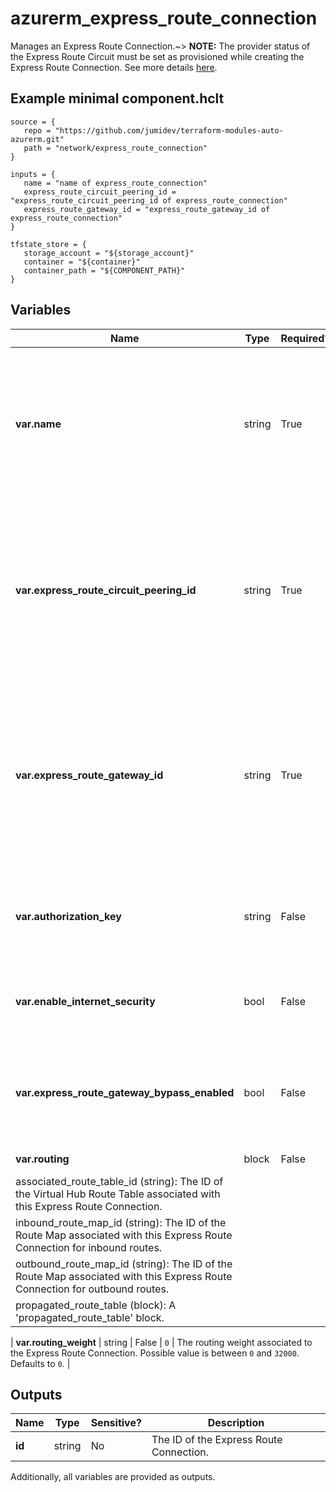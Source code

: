 # azurerm_express_route_connection

Manages an Express Route Connection.~> **NOTE:** The provider status of the Express Route Circuit must be set as provisioned while creating the Express Route Connection. See more details [here](https://docs.microsoft.com/azure/expressroute/expressroute-howto-circuit-portal-resource-manager#send-the-service-key-to-your-connectivity-provider-for-provisioning).

## Example minimal component.hclt

```hcl
source = {
   repo = "https://github.com/jumidev/terraform-modules-auto-azurerm.git" 
   path = "network/express_route_connection" 
}

inputs = {
   name = "name of express_route_connection" 
   express_route_circuit_peering_id = "express_route_circuit_peering_id of express_route_connection" 
   express_route_gateway_id = "express_route_gateway_id of express_route_connection" 
}

tfstate_store = {
   storage_account = "${storage_account}" 
   container = "${container}" 
   container_path = "${COMPONENT_PATH}" 
}

```

## Variables

| Name | Type | Required? |  Default  |  Description |
| ---- | ---- | --------- |  ----------- | ----------- |
| **var.name** | string | True | -  |  The name which should be used for this Express Route Connection. Changing this forces a new resource to be created. | 
| **var.express_route_circuit_peering_id** | string | True | -  |  The ID of the Express Route Circuit Peering that this Express Route Connection connects with. Changing this forces a new resource to be created. | 
| **var.express_route_gateway_id** | string | True | -  |  The ID of the Express Route Gateway that this Express Route Connection connects with. Changing this forces a new resource to be created. | 
| **var.authorization_key** | string | False | -  |  The authorization key to establish the Express Route Connection. | 
| **var.enable_internet_security** | bool | False | -  |  Is Internet security enabled for this Express Route Connection? | 
| **var.express_route_gateway_bypass_enabled** | bool | False | `False`  |  Specified whether Fast Path is enabled for Virtual Wan Firewall Hub. Defaults to `false`. | 
| **var.routing** | block | False | -  |  A `routing` block. | | `routing` block structure: || 
|   associated_route_table_id (string): The ID of the Virtual Hub Route Table associated with this Express Route Connection. ||
|   inbound_route_map_id (string): The ID of the Route Map associated with this Express Route Connection for inbound routes. ||
|   outbound_route_map_id (string): The ID of the Route Map associated with this Express Route Connection for outbound routes. ||
|   propagated_route_table (block): A 'propagated_route_table' block. ||

| **var.routing_weight** | string | False | `0`  |  The routing weight associated to the Express Route Connection. Possible value is between `0` and `32000`. Defaults to `0`. | 



## Outputs

| Name | Type | Sensitive? | Description |
| ---- | ---- | --------- | --------- |
| **id** | string | No  | The ID of the Express Route Connection. | 

Additionally, all variables are provided as outputs.
